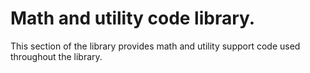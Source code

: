 # Math and utility code library.

This section of the library provides math and utility support code
used throughout the library.
